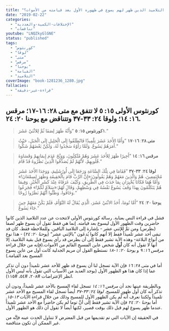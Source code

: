 ```yaml
---
title: "الإعتراض ٠١٨، كم كان عدد التلاميذ الذين ظهر لهم يسوع في ظهوره الأول بعد قيامته من الأموات؟"
date: "2019-02-22"
categories: 
  - "الإختلافات-الكمية-والعددية"
  - "تناقضات"
youtube: "LNQZkyGlGNE"
status: "published"
tags: 
  - "كورنثوس"
  - "لوقا"
  - "متى"
  - "مرقس"
  - "يوحنا"
  - "القيامة"
  - "التلاميذ"
coverImage: "book-1281236_1280.jpg"
fallacies:
  - "قراءة-غير-دقيقة"
---
```


## **كورنثوس الأولى ١٥: ٥ لا تتفق مع متى ٢٨: ١٦-١٧؛ مرقس ١٦: ١٤؛ ولوقا ٢٤: ٣٣-٣٧ وتتناقض مع يوحنا ٢٠: ٢٤.**

> **١كورنثوس ١٥**: **٥** ”وَأَنَّهُ ظَهَرَ لِصَفَا ثُمَّ لِلاثْنَيْ عَشَرَ.“

> **متى ٢٨**: **١٦**\-**١٧** ”وَأَمَّا الأَحَدَ عَشَرَ تِلْمِيذًا فَانْطَلَقُوا إِلَى الْجَلِيلِ إِلَى الْجَبَلِ، حَيْثُ أَمَرَهُمْ يَسُوعُ. وَلَمَّا رَأَوْهُ سَجَدُوا لَهُ، وَلكِنَّ بَعْضَهُمْ شَكُّوا.“

> **مرقس ١٦**: **١٤** ”أَخِيرًا ظَهَرَ لِلأَحَدَ عَشَرَ وَهُمْ مُتَّكِئُونَ، وَوَبَّخَ عَدَمَ إِيمَانِهِمْ وَقَسَاوَةَ قُلُوبِهِمْ، لأَنَّهُمْ لَمْ يُصَدِّقُوا الَّذِينَ نَظَرُوهُ قَدْ قَامَ.“

> **لوقا ٢٤**: **٣٣**\-**٣٧** ”فَقَامَا فِي تِلْكَ السَّاعَةِ وَرَجَعَا إِلَى أُورُشَلِيمَ، وَوَجَدَا الأَحَدَ عَشَرَ مُجْتَمِعِينَ، هُمْ وَالَّذِينَ مَعَهُمْ وَهُمْ يَقُولُونَ:«إِنَّ الرَّبَّ قَامَ بِالْحَقِيقَةِ وَظَهَرَ لِسِمْعَانَ!» وَأَمَّا هُمَا فَكَانَا يُخْبِرَانِ بِمَا حَدَثَ فِي الطَّرِيقِ، وَكَيْفَ عَرَفَاهُ عِنْدَ كَسْرِ الْخُبْزِ. وَفِيمَا هُمْ يَتَكَلَّمُونَ بِهذَا وَقَفَ يَسُوعُ نَفْسُهُ فِي وَسْطِهِمْ، وَقَالَ لَهُمْ:«سَلاَمٌ لَكُمْ!» فَجَزِعُوا وَخَافُوا، وَظَنُّوا أَنَّهُمْ نَظَرُوا رُوحًا.“

> **يوحنا ٢٠**: **٢٤** ”أَمَّا تُومَا، أَحَدُ الاثْنَيْ عَشَرَ، الَّذِي يُقَالُ لَهُ التَّوْأَمُ، فَلَمْ يَكُنْ مَعَهُمْ حِينَ جَاءَ يَسُوعُ.“



فشل في قراءة النص بعناية. رسالة كورنثوس الأولى لاتتحدث عن عدد التلاميذ الذين كانوا حاضرين وقت الظهور الأول ليسوع بعد قيامته. إنما هي فقط تقول أن يسوع ظهر لصفا (بطرس) ومن ثمَّ للإثني عشر - بإشارة إلى التلاميذ الباقين. وللملاحظة فقط، كان قد تبقى أحد عشر تلميذاً فقط إلا أنهم كانوا يُدعَون ”بالإثني عشر“ (_يوحنا ٢٠: ٢٤_) - هذا نوع من أنواع البلاغة\- وهذه الأية تشير فقط إلى أن بطرس قد رأى يسوع قبل بقية التلاميذ، إلا أنها لا تقول أنه كان **أول** شخص عاين المسيح القائم من الأموات.(فإنه من خلال قراءة _مرقس ١٦: ٩_ و _يوحنا ٢٠: ١-١٨_ نستطيع القول أن مريم الجدلية كانت أول من عاين يسوع المسيح بعد القيامة.)

أما في _متى ٢٨: ١٦_ فإن الآية تسجل لنا أن يسوع قد ظهر للأحد عشر تلميذاً دون أن تذكر عما إذا كان هذا هو الظهور الأول (يوجد العديد من الأسباب التي تقول بأنه ليس الأول انظر الإعتراضات #٢٠٨، #٥٤، #١١٥).

وبالطريقة عينها نجد أن _مرقس ١٦: ١٤_ تسجل لقاء المسيح بالأحد عشر تلميذاً، ودون أن تذكر أنه كان أول ظهورٍ للمسيح. _لوقا ٢٤: ٣٣-٣٧_ أيضاً تسجل لقاء المسيح مع الأحد عشر تلميذاً ولكننا نعرف أنه لم يكن الظهور الأول للمسيح وذلك من خلال قراءة الآيات _١٣-١٥_. أما _يوحنا ٢٠: ٢٤_ فإن الآية تشير فقط إلى أنَّ توما لم يكن حاضراً مع الأحد عشر تلميذاً عندما ظهر يسوع لهم قبل ذلك بوقت قصير، لكنها أيضاً لا تقول أن ذلك هو الظهور الأول.

في الحقيقة إن الآيات التي تم تقديمها من قبل المعترض لا تتناول الحدث عينه فإنَّه من غير الممكن أن تكون متناقضة.
